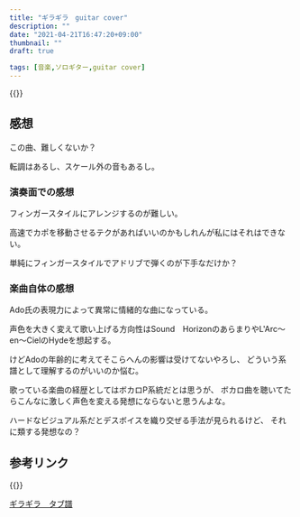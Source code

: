 ```yaml
---
title: "ギラギラ　guitar cover"
description: ""
date: "2021-04-21T16:47:20+09:00"
thumbnail: ""
draft: true

tags: [音楽,ソロギター,guitar cover]
---
```



{{<youtube jBYoDRyu7To>}}
## 感想
この曲、難しくないか？

転調はあるし、スケール外の音もあるし。
### 演奏面での感想
フィンガースタイルにアレンジするのが難しい。

高速でカポを移動させるテクがあればいいのかもしれんが私にはそれはできない。

単純にフィンガースタイルでアドリブで弾くのが下手なだけか？

### 楽曲自体の感想
Ado氏の表現力によって異常に情緒的な曲になっている。

声色を大きく変えて歌い上げる方向性はSound　HorizonのあらまりやL'Arc～en～CielのHydeを想起する。

けどAdoの年齢的に考えてそこらへんの影響は受けてないやろし、
どういう系譜として理解するのがいいのか悩む。

歌っている楽曲の経歴としてはボカロP系統だとは思うが、
ボカロ曲を聴いてたらこんなに激しく声色を変える発想にならないと思うんよな。

ハードなビジュアル系だとデスボイスを織り交ぜる手法が見られるけど、
それに類する発想なの？

## 参考リンク
{{<youtube sOiMD45QGLs>}}

[ギラギラ　タブ譜](https://subcul-science.booth.pm/items/2925253)